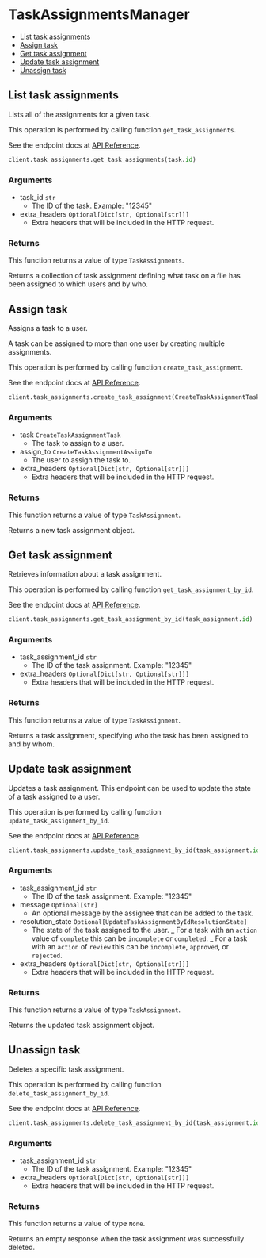 # TaskAssignmentsManager

- [List task assignments](#list-task-assignments)
- [Assign task](#assign-task)
- [Get task assignment](#get-task-assignment)
- [Update task assignment](#update-task-assignment)
- [Unassign task](#unassign-task)

## List task assignments

Lists all of the assignments for a given task.

This operation is performed by calling function `get_task_assignments`.

See the endpoint docs at
[API Reference](https://developer.box.com/reference/get-tasks-id-assignments/).

<!-- sample get_tasks_id_assignments -->

```python
client.task_assignments.get_task_assignments(task.id)
```

### Arguments

- task_id `str`
  - The ID of the task. Example: "12345"
- extra_headers `Optional[Dict[str, Optional[str]]]`
  - Extra headers that will be included in the HTTP request.

### Returns

This function returns a value of type `TaskAssignments`.

Returns a collection of task assignment defining what task on
a file has been assigned to which users and by who.

## Assign task

Assigns a task to a user.

A task can be assigned to more than one user by creating multiple
assignments.

This operation is performed by calling function `create_task_assignment`.

See the endpoint docs at
[API Reference](https://developer.box.com/reference/post-task-assignments/).

<!-- sample post_task_assignments -->

```python
client.task_assignments.create_task_assignment(CreateTaskAssignmentTask(type=CreateTaskAssignmentTaskTypeField.TASK, id=task.id), CreateTaskAssignmentAssignTo(id=current_user.id))
```

### Arguments

- task `CreateTaskAssignmentTask`
  - The task to assign to a user.
- assign_to `CreateTaskAssignmentAssignTo`
  - The user to assign the task to.
- extra_headers `Optional[Dict[str, Optional[str]]]`
  - Extra headers that will be included in the HTTP request.

### Returns

This function returns a value of type `TaskAssignment`.

Returns a new task assignment object.

## Get task assignment

Retrieves information about a task assignment.

This operation is performed by calling function `get_task_assignment_by_id`.

See the endpoint docs at
[API Reference](https://developer.box.com/reference/get-task-assignments-id/).

<!-- sample get_task_assignments_id -->

```python
client.task_assignments.get_task_assignment_by_id(task_assignment.id)
```

### Arguments

- task_assignment_id `str`
  - The ID of the task assignment. Example: "12345"
- extra_headers `Optional[Dict[str, Optional[str]]]`
  - Extra headers that will be included in the HTTP request.

### Returns

This function returns a value of type `TaskAssignment`.

Returns a task assignment, specifying who the task has been assigned to
and by whom.

## Update task assignment

Updates a task assignment. This endpoint can be
used to update the state of a task assigned to a user.

This operation is performed by calling function `update_task_assignment_by_id`.

See the endpoint docs at
[API Reference](https://developer.box.com/reference/put-task-assignments-id/).

<!-- sample put_task_assignments_id -->

```python
client.task_assignments.update_task_assignment_by_id(task_assignment.id, message='updated message', resolution_state=UpdateTaskAssignmentByIdResolutionState.APPROVED)
```

### Arguments

- task_assignment_id `str`
  - The ID of the task assignment. Example: "12345"
- message `Optional[str]`
  - An optional message by the assignee that can be added to the task.
- resolution_state `Optional[UpdateTaskAssignmentByIdResolutionState]`
  - The state of the task assigned to the user. _ For a task with an `action` value of `complete` this can be `incomplete` or `completed`. _ For a task with an `action` of `review` this can be `incomplete`, `approved`, or `rejected`.
- extra_headers `Optional[Dict[str, Optional[str]]]`
  - Extra headers that will be included in the HTTP request.

### Returns

This function returns a value of type `TaskAssignment`.

Returns the updated task assignment object.

## Unassign task

Deletes a specific task assignment.

This operation is performed by calling function `delete_task_assignment_by_id`.

See the endpoint docs at
[API Reference](https://developer.box.com/reference/delete-task-assignments-id/).

<!-- sample delete_task_assignments_id -->

```python
client.task_assignments.delete_task_assignment_by_id(task_assignment.id)
```

### Arguments

- task_assignment_id `str`
  - The ID of the task assignment. Example: "12345"
- extra_headers `Optional[Dict[str, Optional[str]]]`
  - Extra headers that will be included in the HTTP request.

### Returns

This function returns a value of type `None`.

Returns an empty response when the task
assignment was successfully deleted.
